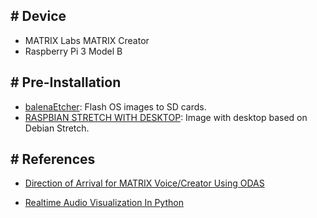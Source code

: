## \# Device
- MATRIX Labs MATRIX Creator
- Raspberry Pi 3 Model B

## \# Pre-Installation
- [balenaEtcher](https://www.balena.io/etcher/): Flash OS images to SD cards.
- [RASPBIAN STRETCH WITH DESKTOP](https://www.raspberrypi.org/downloads/raspbian/): Image with desktop based on Debian Stretch.

## \# References
- [Direction of Arrival for MATRIX Voice/Creator Using ODAS](https://www.hackster.io/matrix-labs/direction-of-arrival-for-matrix-voice-creator-using-odas-b7a15b)

- [Realtime Audio Visualization In Python](https://www.swharden.com/wp/2016-07-19-realtime-audio-visualization-in-python/)

  

